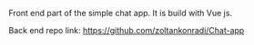 Front end part of the simple chat app. It is build with Vue js.

Back end repo link: https://github.com/zoltankonradi/Chat-app
